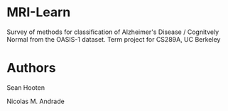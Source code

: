 # MRI-Learn
Survey of methods for classification of Alzheimer's Disease / Cognitvely Normal from the OASIS-1 dataset. 
Term project for CS289A, UC Berkeley

# Authors
Sean Hooten

Nicolas M. Andrade
